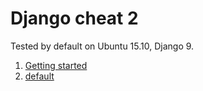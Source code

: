 # Django cheat 2

Tested by default on Ubuntu 15.10, Django 9.

1.  [Getting started](getting-started.md)
1.  [default](default/)
